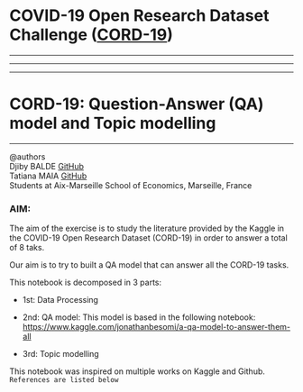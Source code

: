 # COVID-19 Open Research Dataset Challenge ([CORD-19](https://www.kaggle.com/allen-institute-for-ai/CORD-19-research-challenge/tasks))

---------------------------------------------------------
---------------------------------------------------------
---------------------------------------------------------
# CORD-19: Question-Answer (QA) model and Topic modelling
---------------------------------------------------------
@authors  
     Djiby BALDE [GitHub](https://github.com/djibybalde)  
     Tatiana MAIA [GitHub](https://github.com/tatianamaia)  
     Students at Aix-Marseille School of Economics, Marseille, France
     
### AIM:
The aim of the exercise is to study the literature provided by the Kaggle in the COVID-19 Open Research Dataset (CORD-19) in order to answer a total of 8 taks. 

Our aim is to try to built a QA model that can answer all the CORD-19 tasks. 

This notebook is decomposed in 3 parts: 

   * 1st: Data Processing
    
   * 2nd: QA model: This model is based in the following notebook:  https://www.kaggle.com/jonathanbesomi/a-qa-model-to-answer-them-all
    
   * 3rd: Topic modelling  

This notebook was inspired on multiple works on Kaggle and Github.  
`References are listed below`
